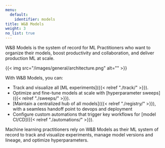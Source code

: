 ```yaml
---
menu:
  default:
    identifier: models
title: W&B Models
weight: 3
no_list: true
---
```


W&B Models is the system of record for ML Practitioners who want to organize their models, boost productivity and collaboration, and deliver production ML at scale. 

{{< img src="/images/general/architecture.png" alt="" >}}

With W&B Models, you can: 

- Track and visualize all [ML experiments]({{< relref "./track/" >}}).
- Optimize and fine-tune models at scale with [hyperparameter sweeps]({{< relref "./sweeps/" >}}).
- [Maintain a centralized hub of all models]({{< relref "./registry/" >}}), with a seamless handoff point to devops and deployment
- Configure custom automations that trigger key workflows for [model CI/CD]({{< relref "./automations/" >}}).

Machine learning practitioners rely on W&B Models as their ML system of record to track and visualize experiments, manage model versions and lineage, and optimize hyperparameters.